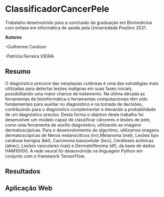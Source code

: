 # ClassificadorCancerPele

Trabalaho desenvolvido para a conclusão da graduação em Biomedicina com enfase em informática de saúde pela Universidade Positivo 2021.


**Autores**


-Guilherme Cardoso 


-Patrícia Ferreira VIEIRA

## Resumo


O diagnóstico precoce das neoplasias cutâneas é uma das estratégias mais utilizadas para detectar lesões malignas em suas fases iniciais, possibilitando uma maior chance de tratamento. Na última década as ferramentas de bioinformática e ferramentas computacionais têm sido fundamentais para auxiliar no diagnóstico e na tomada de decisões, contribuindo para o diagnóstico complementar e elevando a probabilidade de um diagnóstico preciso. Desta forma o objetivo deste trabalho foi desenvolver um modelo capaz de classificar cânceres e lesões de pele, como uma ferramenta de auxílio diagnóstico, utilizando as imagens dermatoscópicas. Para o desenvolvimento do algoritmo, utilizamos imagens dermatoscópicas de Nevos melanocíticos (nv),Melanoma (mel), Lesões tipo ceratose benigna (bkl), Carcinoma basocelular (bcc), Ceratoses actínicas (akiec), Lesões vasculares (vas) e Dermatofibroma (df), da base de dados HAM10000. A rede neural foi desenvolvida na linguagem Python em conjunto com o framework TensorFlow.



## Resultados


## Aplicação Web
